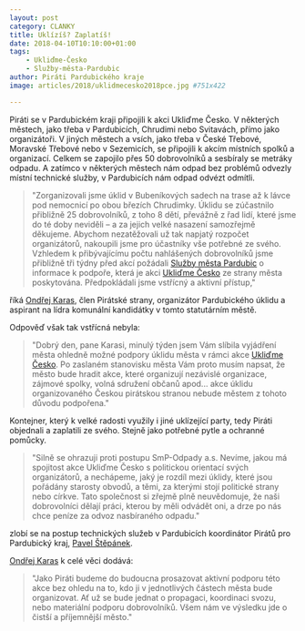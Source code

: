 ```yaml
---
layout: post
category: CLANKY
title: Uklízíš? Zaplatíš!
date: 2018-04-10T10:10:00+01:00
tags:
    - Ukliďme-Česko
    - Služby-města-Pardubic
author: Piráti Pardubického kraje
image: articles/2018/uklidmecesko2018pce.jpg #751x422

---
```



Piráti se v Pardubickém kraji připojili k akci Ukliďme Česko.
V některých městech, jako třeba v Pardubicích, Chrudimi nebo Svitavách,
přímo jako organizátoři. V jiných městech a vsích, jako třeba v
České Třebové, Moravské Třebové nebo v Sezemicích, se připojili k
akcím místních spolků a organizací. Celkem se zapojilo přes 50 dobrovolníků
a sesbíraly se metráky odpadu. A zatímco v některých městech nám odpad bez
problémů  odvezly místní technické služby, v Pardubicích nám odpad
odvézt odmítli.

> "Zorganizovali jsme úklid v Bubeníkových sadech na trase až k lávce
pod nemocnicí po obou březích Chrudimky. Úklidu se zúčastnilo přibližně
25 dobrovolníků, z toho 8 dětí, převážně z řad lidí, které jsme do té
doby neviděli – a za jejich velké nasazení samozřejmě děkujeme. Abychom
nezatěžovali už tak napjatý rozpočet organizátorů, nakoupili jsme pro
účastníky vše potřebné ze svého. Vzhledem k přibývajícímu počtu nahlášených
dobrovolníků jsme přibližně tři týdny před akcí požádali
[Služby města Pardubic] o informace k podpoře, která je akci
[Ukliďme Česko] ze strany města poskytována. Předpokládali
jsme vstřícný a aktivní přístup,"

říká [Ondřej Karas], člen Pirátské strany, organizátor
Pardubického úklidu a aspirant na lídra komunální kandidátky
v tomto statutárním městě.

Odpověď však tak vstřícná nebyla:

> "Dobrý den, pane Karasi, minulý týden jsem Vám slíbila vyjádření
města ohledně možné podpory úklidu města v rámci akce [Ukliďme Česko].
Po zaslaném stanovisku města Vám proto musím napsat, že město bude
hradit akce, které organizují nezávislé organizace, zájmové spolky,
volná sdružení občanů apod... akce úklidu organizovaného Českou
pirátskou stranou nebude městem z tohoto důvodu podpořena."

Kontejner, který k velké radosti využily i jiné uklízející party,
tedy Piráti objednali a zaplatili ze svého. Stejně jako potřebné
pytle a ochranné pomůcky.

> "Silně se ohrazuji proti postupu SmP-Odpady a.s. Nevíme, jakou
má spojitost akce Ukliďme Česko s politickou orientací svých organizátorů,
a nechápeme, jaký je rozdíl mezi úklidy, které jsou pořádány starosty obvodů,
a těmi, za kterými stojí politické strany nebo církve. Tato společnost si
zřejmě plně neuvědomuje, že naši dobrovolníci dělají práci, kterou by měli
odvádět oni, a drze po nás chce peníze za odvoz nasbíraného odpadu."

zlobí se na postup technických služeb v Pardubicích koordinátor
Pirátů pro Pardubický kraj, [Pavel Štěpánek].

[Ondřej Karas] k celé věci dodává:

> "Jako Piráti budeme do budoucna prosazovat aktivní podporu této akce bez
ohledu na to, kdo ji v jednotlivých částech města bude organizovat. Ať už
se bude jednat o propagaci, koordinaci svozu, nebo materiální podporu dobrovolníků.
Všem nám ve výsledku jde o čistší a příjemnější město."


[Ukliďme Česko]: http://www.uklidmecesko.cz/
[Služby města Pardubic]: http://www.smp-pce.cz/
[Ondřej Karas]: /lide/ondrej-karas/
[Pavel Štěpánek]: /lide/pavel-stepanek/
